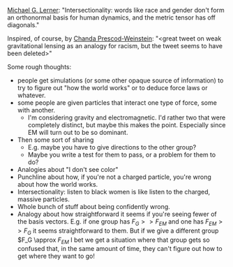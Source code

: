 
[Michael G. Lerner](https://twitter.com/mglerner/status/764539085478211584): "Intersectionality: words like race and gender don't form an orthonormal basis for human dynamics, and the metric tensor has off diagonals."

Inspired, of course, by [Chanda Prescod-Weinstein](...): "<great tweet on weak gravitational lensing as an analogy for racism, but the tweet seems to have been deleted>"

Some rough thoughts:

* people get simulations (or some other opaque source of information) to try to figure out "how the world works" or to deduce force laws or whatever.
* some people are given particles that interact one type of force, some with another.
    * I'm considering gravity and electromagnetic. I'd rather two that were completely distinct, but maybe this makes the point. Especially since EM will turn out to be so dominant.
* Then some sort of sharing
   * E.g. maybe you have to give directions to the other group?
   * Maybe you write a test for them to pass, or a problem for them to do?
* Analogies about "I don't see color"
* Punchline about how, if you're not a charged particle, you're wrong about how the world works.
* Intersectionality: listen to black women is like listen to the charged, massive particles.
* Whole bunch of stuff about being confidently wrong.
* Analogy about how straightforward it seems if you're seeing fewer of the basis vectors. E.g. if one group has $F_G >> F_{EM}$  and one has $F_{EM} >> F_G$ it seems straightforward to them. But if we give a different group $F_G \approx $F_{EM}$ I bet we get a situation where that group gets so confused that, in the same amount of time, they can't figure out how to get where they want to go!



